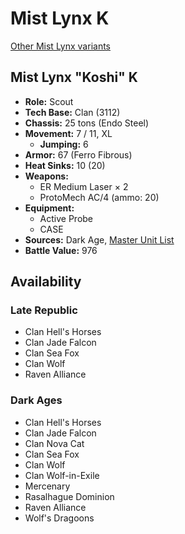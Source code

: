 # Mist Lynx K

[Other Mist Lynx variants](../mist_lynx.md)

## Mist Lynx "Koshi" K
- **Role:** Scout
- **Tech Base:** Clan (3112)
- **Chassis:** 25 tons (Endo Steel)
- **Movement:** 7 / 11, XL
  - **Jumping:** 6
- **Armor:** 67 (Ferro Fibrous)
- **Heat Sinks:** 10 (20)
- **Weapons:**
  - ER Medium Laser × 2
  - ProtoMech AC/4 (ammo: 20)
- **Equipment:**
  - Active Probe
  - CASE
- **Sources:** Dark Age, [Master Unit List](http://masterunitlist.info/Unit/Details/7559/koshi-mist-lynx-k)
- **Battle Value:** 976

## Availability

### Late Republic
- Clan Hell's Horses
- Clan Jade Falcon
- Clan Sea Fox
- Clan Wolf
- Raven Alliance

### Dark Ages
- Clan Hell's Horses
- Clan Jade Falcon
- Clan Nova Cat
- Clan Sea Fox
- Clan Wolf
- Clan Wolf-in-Exile
- Mercenary
- Rasalhague Dominion
- Raven Alliance
- Wolf's Dragoons


